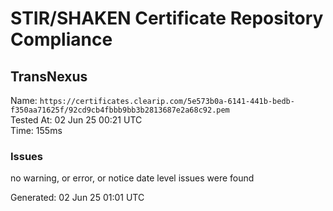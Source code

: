 # STIR/SHAKEN Certificate Repository Compliance

## TransNexus

Name: `https://certificates.clearip.com/5e573b0a-6141-441b-bedb-f350aa71625f/92cd9cb4fbbb9bb3b2813687e2a68c92.pem`\
Tested At: 02 Jun 25 00:21 UTC\
Time: 155ms

### Issues

no warning, or error, or notice date level issues were found

Generated: 02 Jun 25 01:01 UTC